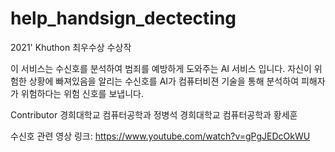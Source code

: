 # help_handsign_dectecting

2021' Khuthon 최우수상 수상작

이 서비스는 수신호를 분석하여 범죄를 예방하게 도와주는 AI 서비스 입니다.
자신이 위험한 상황에 빠져있음을 알리는 수신호를 AI가 컴퓨터비젼 기술을 통해 분석하여 피해자가 위험하다는 위험 신호를 보냅니다.

Contributor
경희대학교 컴퓨터공학과 정병석
경희대학교 컴퓨터공학과 황세훈

수신호 관련 영상 링크: https://www.youtube.com/watch?v=gPgJEDcOkWU
